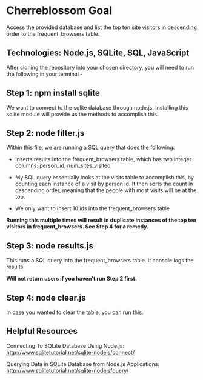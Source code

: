 # Cherreblossom Goal

Access the provided database and list the top ten site visitors in descending order to the frequent_browsers table.

## Technologies: Node.js, SQLite, SQL, JavaScript

After cloning the repository into your chosen directory, you will need to run the following in your terminal -

## Step 1: npm install sqlite

We want to connect to the sqlite database through node.js. Installing this sqlite module will provide us the methods to accomplish this.

## Step 2: node filter.js

Within this file, we are running a SQL query that does the following:

- Inserts results into the frequent_browsers table, which has two integer columns: person_id, num_sites_visited

- My SQL query essentially looks at the visits table to accomplish this, by counting each instance of a visit by person id. It then sorts the count in descending order, meaning that the people with most visits will be at the top.

- We only want to insert 10 ids into the frequent_browsers table

**Running this multiple times will result in duplicate instances of the top ten visitors in frequent_browsers. See Step 4 for a remedy.**

## Step 3: node results.js
This runs a SQL query into the frequent_browsers table. It console logs the results.

**Will not return users if you haven't run Step 2 first.**

## Step 4: node clear.js
In case you wanted to clear the table, you can run this.

## Helpful Resources

Connecting To SQLite Database Using Node.js: http://www.sqlitetutorial.net/sqlite-nodejs/connect/

Querying Data in SQLite Database from Node.js Applications: http://www.sqlitetutorial.net/sqlite-nodejs/query/

